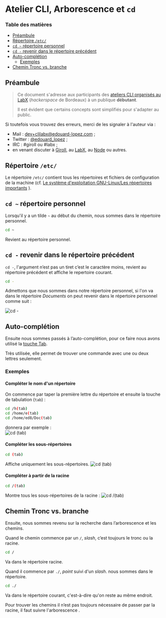# Atelier CLI, Arborescence et `cd`

### Table des matières

- [Préambule](#préambule)
- [Répertoire `/etc/`](#Répertoire-/etc/)
- [`cd ~` répertoire personnel](cd-~-répertoire-personnel)
- [`cd -` revenir dans le répertoire précédent](#cd--revenir-dans-le-répertoire-précédent)
- [Auto-complétion](#Auto-complétion)
    - [Exemples](#Exemples)
- [Chemin Tronc vs. branche](#Chemin-Tronc-vs.-branche)

## Préambule

> Ce document s'adresse aux participants des [ateliers CLI organisés au LabX](https://www.labx.fr/) (_hackerspace_ de Bordeaux) à un publique **débutant**.
> 
> Il est évident que certains concepts sont simplifiés pour s'adapter au public. 

Si toutefois vous trouvez des erreurs, merci de les signaler à l'auteur via : 

* Mail : [dev+clilabx@edouard-lopez.com](dev+clilabx@edouard-lopez.com) ;
* Twitter : [@edouard_lopez](https://twitter.com/edouard_lopez) ;
* IRC : #giroll ou #labx ;
* en venant discuter à [Giroll](http://giroll.org/), au [LabX](www.labx.fr/), au [Node](http://bxno.de/) ou autres.


## Répertoire `/etc/`
Le répertoire `/etc/` contient tous les répertoires et fichiers de configuration de la machine (cf. [Le système d'exploitation GNU-Linux/Les répertoires importants](https://fr.wikibooks.org/wiki/Le_syst%C3%A8me_d%27exploitation_GNU-Linux/Les_r%C3%A9pertoires_importants#Les_fichiers_de_configuration)
).
 
## `cd ~` répertoire personnel
Lorsqu'il y a un tilde `~` au début du chemin, nous sommes dans le répertoire personnel.
```bash
cd ~ 
```
Revient au répertoire personnel.

## `cd -` revenir dans le répertoire précédent
`cd -`, ­l'argument n’est pas un tiret c’est le caractère moins, revient au répertoire précédent et affiche le repertoire courant.

```bash
cd -
```

Admettons que nous sommes dans notre répertoire personnel, si l'on va dans le répertoire _Documents_ on peut revenir dans le répertoire personnel comme suit :

![`cd -`][cd-tiret]


## Auto-complétion
Ensuite nous sommes passés à l’auto-complétion, pour ce faire nous avons utilisé la [touche Tab](https://fr.wikipedia.org/wiki/Touche_tabulation).

Très utilisée, elle permet de trouver une commande avec une ou deux lettres seulement.

### Exemples


#### Compléter le nom d'un répertoire
On commence par taper la première lettre du répertoire et ensuite la touche de tabulation (`tab`) :
```bash
cd /h(tab)
cd /home/e(tab)
cd /home/ed8/Doc(tab)
```
donnera par exemple :  
![`cd (tab)`][cd-demo-auto-completion]

#### Compléter les sous-répertoires
```bash
cd (tab)
```
Affiche uniquement les sous-répertoires.
![`cd (tab)`][cd-auto-completion]


#### Compléter à partir de la racine
```bash
cd /(tab) 
```
Montre tous les sous-répertoires de la racine :
![`cd /(tab)`][cd-slash-auto-completion]

## Chemin Tronc vs. branche
Ensuite, nous sommes revenu sur la recherche dans l’arborescence et les chemins.

Quand le chemin commence par un `/`, _slash_, c’est toujours le tronc ou la racine.

```bash
cd /
```
Va dans le répertoire racine.

Quand il commence par `./`, _point_ suivi d'un _slash_. nous sommes dans le répertoire. 
```bash
cd ./ 
```
Va dans le répertoire courant, c'est-à-dire qu'on reste au même endroit.

Pour trouver les chemins il n’est pas toujours nécessaire de passer par la racine, il faut suivre l'arborescence .

[cd-tiret]: cd-tiret.png
[cd-demo-auto-completion]: cd-demo-auto-completion.gif
[cd-auto-completion]: ./cd-auto-completion.png
[cd-slash-auto-completion]: ./cd-slash-auto-completion.png